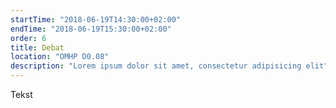 ```yaml
---
startTime: "2018-06-19T14:30:00+02:00"
endTime: "2018-06-19T15:30:00+02:00"
order: 6
title: Debat
location: "OMHP D0.08"
description: "Lorem ipsum dolor sit amet, consectetur adipisicing elit"
---
```

Tekst
